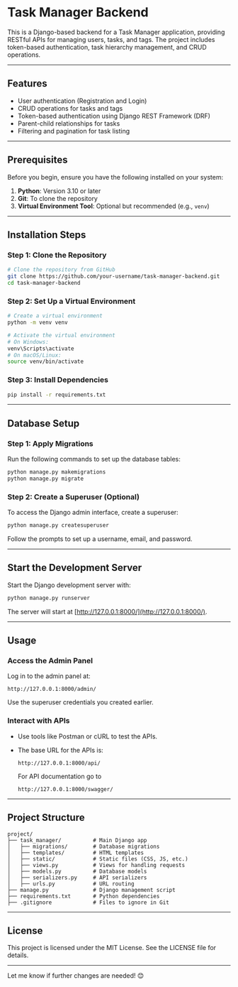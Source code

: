 # Task Manager Backend

This is a Django-based backend for a Task Manager application, providing RESTful APIs for managing users, tasks, and tags. The project includes token-based authentication, task hierarchy management, and CRUD operations.

---

## Features

- User authentication (Registration and Login)
- CRUD operations for tasks and tags
- Token-based authentication using Django REST Framework (DRF)
- Parent-child relationships for tasks
- Filtering and pagination for task listing

---

## Prerequisites

Before you begin, ensure you have the following installed on your system:

1. **Python**: Version 3.10 or later
2. **Git**: To clone the repository
3. **Virtual Environment Tool**: Optional but recommended (e.g., `venv`)

---

## Installation Steps

### Step 1: Clone the Repository

```bash
# Clone the repository from GitHub
git clone https://github.com/your-username/task-manager-backend.git
cd task-manager-backend
```

### Step 2: Set Up a Virtual Environment

```bash
# Create a virtual environment
python -m venv venv

# Activate the virtual environment
# On Windows:
venv\Scripts\activate
# On macOS/Linux:
source venv/bin/activate
```

### Step 3: Install Dependencies

```bash
pip install -r requirements.txt
```

---

## Database Setup

### Step 1: Apply Migrations

Run the following commands to set up the database tables:

```bash
python manage.py makemigrations
python manage.py migrate
```

### Step 2: Create a Superuser (Optional)

To access the Django admin interface, create a superuser:

```bash
python manage.py createsuperuser
```

Follow the prompts to set up a username, email, and password.

---

## Start the Development Server

Start the Django development server with:

```bash
python manage.py runserver
```

The server will start at [http://127.0.0.1:8000/](http://127.0.0.1:8000/).

---

## Usage

### Access the Admin Panel

Log in to the admin panel at:
```
http://127.0.0.1:8000/admin/
```

Use the superuser credentials you created earlier.

### Interact with APIs

- Use tools like Postman or cURL to test the APIs.
- The base URL for the APIs is:
  ```
  http://127.0.0.1:8000/api/
  ```

  For API documentation go to
  ```
  http://127.0.0.1:8000/swagger/
  ```

---

## Project Structure

```
project/
├── task_manager/          # Main Django app
│   ├── migrations/        # Database migrations
│   ├── templates/         # HTML templates
│   ├── static/            # Static files (CSS, JS, etc.)
│   ├── views.py           # Views for handling requests
│   ├── models.py          # Database models
│   ├── serializers.py     # API serializers
│   ├── urls.py            # URL routing
├── manage.py              # Django management script
├── requirements.txt       # Python dependencies
├── .gitignore             # Files to ignore in Git
```

---

## License

This project is licensed under the MIT License. See the LICENSE file for details.

---


Let me know if further changes are needed! 😊
